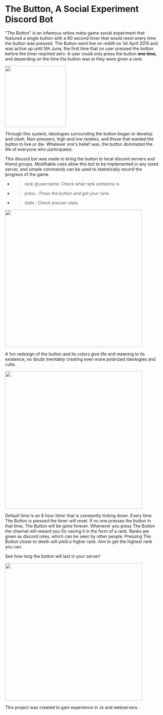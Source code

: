 # The Button, A Social Experiment Discord Bot

"The Button" is an infamous online meta-game social experiment that featured a single button with a 60 second timer that would reset every time the button was pressed. The Button went live on reddit on 1st April 2015 and was active up until 5th June, the first time that no user pressed the button before the timer reached zero. A user could only press the button **one time**, and depending on the time the button was at they were given a rank. 

<img src="https://i.ibb.co/VH608yb/Screen-Shot-2020-12-01-at-12-45-59-PM.png" height ="200">

Through this system, ideologies surrounding the button began to develop and clash. Non-pressers, high and low rankers, and those that wanted the button to live or die. Whatever one's belief was, the button dominated the life of everyone who participated.

This discord bot was made to bring the button to local discord servers and friend groups. Modifiable rules allow this bot to be implemented in any sized server, and simple commands can be used to statistically record the progress of the game. 
- >rank @username: Check what rank someone is
- >press : Press the button and get your rank.
- >stats : Check presser stats

<img src="https://i.ibb.co/LkxTcRj/Screen-Shot-2020-12-01-at-12-44-12-PM.png" height="450">

A fun redesign of the button and its colors give life and meaning to its existence, no doubt inevitably creating even more polarized ideologies and cults.

<img src="https://i.ibb.co/3y8s0PS/Screen-Shot-2020-12-01-at-12-16-22-PM.png" height="450">

Default time is an 8 hour timer that is constantly ticking down. Every time The Button is pressed the timer will reset. If no one presses the button in that time, The Button will be gone forever. Whenever you press The Button the channel will reward you for saving it in the form of a rank. Ranks are given as discord roles, which can be seen by other people. Pressing The Button closer to death will yield a higher rank. Aim to get the highest rank you can.

See how long the button will last in your server!

<img src="https://i.ibb.co/mXRr3HY/Screen-Shot-2020-12-01-at-12-16-52-PM.png" height = "450">


This project was created to gain experience in Js and webservers. 

